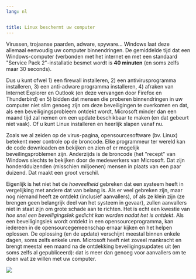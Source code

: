 ```yaml
---
lang: nl


title: Linux beschermt uw computer
---
```


Virussen, trojaanse paarden, adware, spyware... Windows laat deze allemaal eenvoudig uw computer binnendringen. De gemiddelde tijd dat een Windows-computer (verbonden met het internet en met een standaard "Service Pack 2"-installatie besmet wordt is <b>40 minuten</b> (en soms zelfs maar 30 seconds).

Dus u kunt ofwel 1) een firewall installeren, 2) een antivirusprogramma installeren, 3) 
een anti-adware programma installeren, 4) afraken van Internet Explorer en Outlook 
(en deze vervangen door Firefox en Thunderbird) en 5) bidden dat mensen die proberen
binnendringen in uw computer niet slim genoeg zijn om deze beveiligingen te overkomen
en dat, als een beveiligingsprobleem ontdekt wordt, Microsoft minder dan een maand tijd
zal nemen om een update beschikbaar te maken (en dat gebeurt niet vaak). Of u kunt
Linux installeren en heerlijk slapen vanaf nu.

Zoals we al zeiden op de virus-pagina, opensourcesoftware (bv. Linux) betekent meer
controle op de broncode. Elke programmeur ter wereld kan de code downloaden en bekijken
en zien of er mogelijk beveilingsproblemen zijn. Anderzijds is de broncode (het "recept"
van Windows slechts te bekijken door de medewerkers van Microsoft. Dat zijn honderdduizenden
(misschien miljoenen) mensen in plaats van een paar duizend. Dat maakt een groot verschil.

Eigenlijk is het niet het de <i>hoeveelheid</i> gebreken dat een systeem heeft in vergelijking
met andere dat van belang is. Als er veel gebreken zijn, maar nog niemand heeft ze ontdekt
(inclusief aanvallers), of als ze klein zijn (ze brengen geen belangrijk deel van het systeem
in gevaar), zullen aanvallers niet in staat zijn om grote schade aan te richten. 
Het is echt een kwestie van <i>hoe snel een beveiligingslek gedicht kan worden nadat het is
ontdekt</i>. Als een beveiligingslek wordt ontdekt in een opensourceprogramma, kan iedereen
in de opensourcegemeenschap ernaar kijken en het helpen oplossen. De oplossing (en de update)
verschijnt meestal binnen enkele dagen, soms zelfs enkele uren. Microsoft heeft niet zoveel
mankracht en brengt meestal een maand na de ontdekking beveiligingsupdates uit 
(en soms zelfs al gepubliceerd): dat is meer dan genoeg voor aanvallers om te doen wat ze
willen met uw computer.

<img src="Images/security_thumb.png" />




